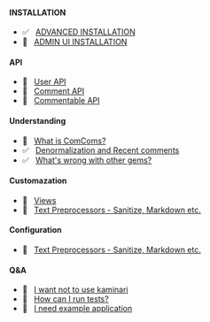 #### INSTALLATION
* :white_check_mark: &nbsp; [ADVANCED INSTALLATION](https://github.com/the-teacher/the_comments/blob/master/docs/advanced_installation.md)
* :pencil: &nbsp; [ADMIN UI INSTALLATION](https://github.com/the-teacher/the_comments/wiki/Screenshots)

#### API
* :no_entry_sign: &nbsp; [User API](#)
* :no_entry_sign: &nbsp; [Comment API](#)
* :no_entry_sign: &nbsp; [Commentable API](#)

#### Understanding
* :no_entry_sign: &nbsp; [What is ComComs?](#)
* :white_check_mark: &nbsp; [Denormalization and Recent comments](https://github.com/the-teacher/the_comments/blob/master/docs/denormalization_and_recent_comments.md)
* :white_check_mark: &nbsp; [What's wrong with other gems?](https://github.com/the-teacher/the_comments/blob/master/docs/whats_wrong_with_other_gems.md)

#### Customazation
* :no_entry_sign: &nbsp; [Views](#)
* :no_entry_sign: &nbsp; [Text Preprocessors - Sanitize, Markdown etc.](#)

#### Configuration
* :no_entry_sign: &nbsp; [Text Preprocessors - Sanitize, Markdown etc.](#)

#### Q&A
* :no_entry_sign: &nbsp; [I want not to use kaminari](#)
* :no_entry_sign: &nbsp; [How can I run  tests?](#)
* :no_entry_sign: &nbsp; [I need example application](#)
